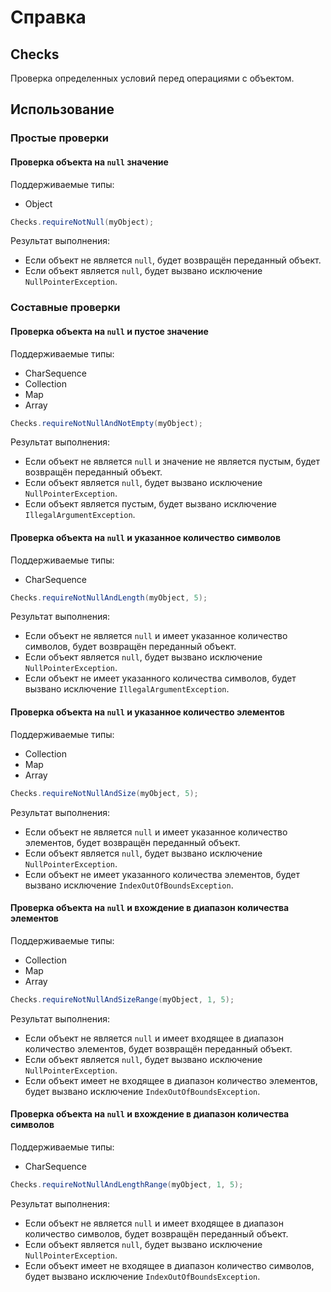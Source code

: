 # Справка
## Checks
Проверка определенных условий перед операциями с объектом.

## Использование
### Простые проверки
#### Проверка объекта на ```null``` значение
Поддерживаемые типы:
* Object

```java
Checks.requireNotNull(myObject);
```

Результат выполнения:
* Если объект не является ```null```, будет возвращён переданный объект.
* Если объект является ```null```, будет вызвано исключение ```NullPointerException```.

### Составные проверки
#### Проверка объекта на ```null``` и пустое значение
Поддерживаемые типы:
* CharSequence
* Collection
* Map
* Array

```java
Checks.requireNotNullAndNotEmpty(myObject);
```

Результат выполнения:
* Если объект не является ```null``` и значение не является пустым, будет возвращён переданный объект.
* Если объект является ```null```, будет вызвано исключение ```NullPointerException```.
* Если объект является пустым, будет вызвано исключение ```IllegalArgumentException```.

#### Проверка объекта на ```null``` и указанное количество символов
Поддерживаемые типы:
* CharSequence

```java
Checks.requireNotNullAndLength(myObject, 5);
```

Результат выполнения:
* Если объект не является ```null``` и имеет указанное количество символов, будет возвращён переданный объект.
* Если объект является ```null```, будет вызвано исключение ```NullPointerException```.
* Если объект не имеет указанного количества символов, будет вызвано исключение ```IllegalArgumentException```.

#### Проверка объекта на ```null``` и указанное количество элементов
Поддерживаемые типы:
* Collection
* Map
* Array

```java
Checks.requireNotNullAndSize(myObject, 5);
```

Результат выполнения:
* Если объект не является ```null``` и имеет указанное количество элементов, будет возвращён переданный объект.
* Если объект является ```null```, будет вызвано исключение ```NullPointerException```.
* Если объект не имеет указанного количества элементов, будет вызвано исключение ```IndexOutOfBoundsException```.

#### Проверка объекта на ```null``` и вхождение в диапазон количества элементов
Поддерживаемые типы:
* Collection
* Map
* Array

```java
Checks.requireNotNullAndSizeRange(myObject, 1, 5);
```

Результат выполнения:
* Если объект не является ```null``` и имеет входящее в диапазон количество элементов, будет возвращён переданный объект.
* Если объект является ```null```, будет вызвано исключение ```NullPointerException```.
* Если объект имеет не входящее в диапазон количество элементов, будет вызвано исключение ```IndexOutOfBoundsException```.

#### Проверка объекта на ```null``` и вхождение в диапазон количества символов
Поддерживаемые типы:
* CharSequence

```java
Checks.requireNotNullAndLengthRange(myObject, 1, 5);
```

Результат выполнения:
* Если объект не является ```null``` и имеет входящее в диапазон количество символов, будет возвращён переданный объект.
* Если объект является ```null```, будет вызвано исключение ```NullPointerException```.
* Если объект имеет не входящее в диапазон количество символов, будет вызвано исключение ```IndexOutOfBoundsException```.

